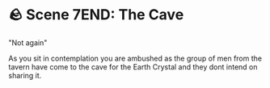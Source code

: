 # 🪨 Scene 7END: The Cave 

"Not again"

As you sit in contemplation you are ambushed as the group of men from the tavern have come to the cave for the Earth Crystal and they dont intend on sharing it.